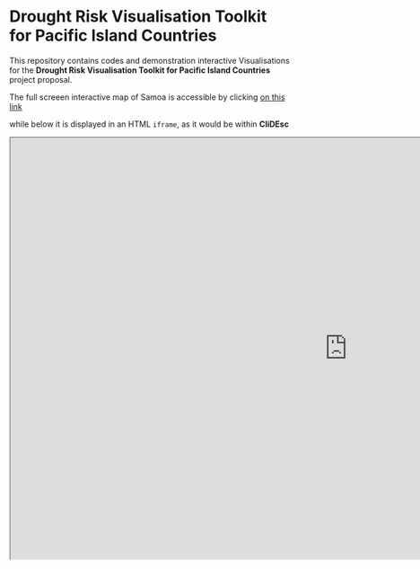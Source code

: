 # Drought Risk Visualisation Toolkit for Pacific Island Countries

This repository contains codes and demonstration interactive
Visualisations for the **Drought Risk Visualisation Toolkit for Pacific Island Countries** project proposal.

The full screeen interactive map of Samoa is accessible by clicking [on this link](https://rawgit.com/nicolasfauchereau/drought_risk/master/notebooks/map.html)

while below it is displayed in an HTML `iframe`, as it would be within **CliDEsc**

<div align='center'>

<iframe width="1200" height="750" align="middle" sandbox="allow-same-origin allow-scripts allow-popups allow-forms" src="https://rawgit.com/nicolasfauchereau/drought_risk/master/notebooks/map.html"></iframe>

</div>
